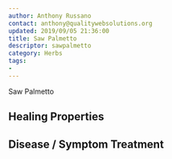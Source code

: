 ```yaml
---
author: Anthony Russano
contact: anthony@qualitywebsolutions.org
updated: 2019/09/05 21:36:00
title: Saw Palmetto
descriptor: sawpalmetto
category: Herbs
tags:
- 
---
```

Saw Palmetto

## Healing Properties

## Disease / Symptom Treatment

[^1]: **Title:** <br>**Author(s):**  <br>**Institution(s):** <br>**Publication:** <i> </i><br>**Date:** <br>**Abstract:** <i> </i><br>**Link:** []()<br>**Citations:**   